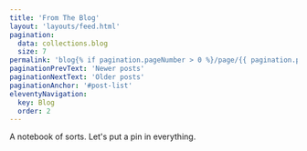 ```yaml
---
title: 'From The Blog'
layout: 'layouts/feed.html'
pagination: 
  data: collections.blog
  size: 7
permalink: 'blog{% if pagination.pageNumber > 0 %}/page/{{ pagination.pageNumber }}{% endif %}/index.html'
paginationPrevText: 'Newer posts'
paginationNextText: 'Older posts'
paginationAnchor: '#post-list'
eleventyNavigation:
  key: Blog
  order: 2
---
```

A notebook of sorts. Let's put a pin in everything. 